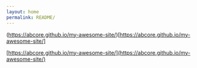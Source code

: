 ```yaml
---
layout: home
permalink: README/
---
```


(https://abcore.github.io/my-awesome-site/)[https://abcore.github.io/my-awesome-site/]

[https://abcore.github.io/my-awesome-site/](https://abcore.github.io/my-awesome-site/)
